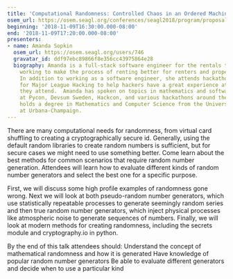 ```yaml
---
title: 'Computational Randomness: Controlled Chaos in an Ordered Machine'
osem_url: https://osem.seagl.org/conferences/seagl2018/program/proposals/521
beginning: '2018-11-09T16:30:00.000-08:00'
end: '2018-11-09T17:20:00.000-08:00'
presenters:
- name: Amanda Sopkin
  osem_url: https://osem.seagl.org/users/746
  gravatar_id: ddf97ebc89866f8e356cc43975864e28
  biography: Amanda is a full-stack software engineer for the rentals team at Zillow
    working to make the process of renting better for renters and property managers.
    In addition to working as a software engineer, she attends hackathons as a coach
    for Major League Hacking to help hackers have a great experience at the events
    they attend.  Amanda has spoken on topics in mathematics and software engineering
    at Pycon, Devsum Sweden, Hackcon, and various hackathons around the country. Amanda
    holds a degree in Mathematics and Computer Science from the University of Illinois
    at Urbana-Champaign.
---
```


There are many computational needs for randomness, from virtual card shuffling to creating a cryptographically secure id. Generally, using the default random libraries to create random numbers is sufficient, but for secure cases we might need to use something better. Come learn about the best methods for common scenarios that require random number generation.  Attendees will learn how to evaluate different kinds of random number generators and select the best one for a specific purpose.

First, we will discuss some high profile examples of randomness gone wrong. Next we will look at both pseudo-random number generators, which use statistically repeatable processes to generate seemingly random series and then true random number generators, which inject physical processes like atmospheric noise to generate sequences of numbers. Finally, we will look at modern methods for creating randomness, including the secrets module and cryptography.io in python.

By the end of this talk attendees should:
Understand the concept of mathematical randomness and how it is generated
Have knowledge of popular random number generators
Be able to evaluate different generators and decide when to use a particular kind
